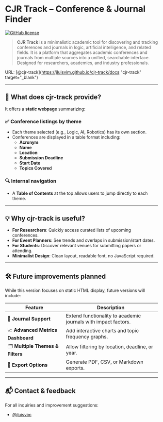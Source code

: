 # CJR Track – Conference & Journal Finder

[![GitHub license](https://img.shields.io/github/license/jluisvim/cjr-track)](LICENSE)

> **CJR Track** is a minimalistic academic tool for discovering and tracking conferences and journals in logic, artificial intelligence, and related fields. 
It is a platform that aggregates academic conferences and journals from multiple sources into a unified, searchable interface. Designed for researchers, academics, and industry professionals.
<!--It was originally designed to parse call-for-papers data from [EasyChair CFP](https://easychair.org/cfp/ ) and generate clean HTML reports with filtered results and metrics. --> 
URL: [@cjr-track](https://jluisvim.github.io/cjr-track/docs "cjr-track" target="_blank")

---

## 🧾 What does cjr-track provide?

It offers a **static webpage** summarizing:

### ✅ Conference listings by theme
- Each theme selected (e.g., Logic, AI, Robotics) has its own section.
- Conferences are displayed in a table format including:
  - **Acronym**
  - **Name**
  - **Location**
  - **Submission Deadline**
  - **Start Date**
  - **Topics Covered**

### 🔍 Internal navigation
- A **Table of Contents** at the top allows users to jump directly to each theme.

---

## 💡 Why cjr-track is useful?

- **For Researchers**: Quickly access curated lists of upcoming conferences.
- **For Event Planners**: See trends and overlaps in submission/start dates.
- **For Students**: Discover relevant venues for submitting papers or attending.
- **Minimalist Design**: Clean layout, readable font, no JavaScript required.
<!--- **Open Source**: Easily editable and extendable for personal or institutional use.-->

---

## 🛠️ Future improvements planned

While this version focuses on static HTML display, future versions will include:

| Feature | Description |
|--------|-------------|
| 📘 **Journal Support** | Extend functionality to academic journals with impact factors. |
| 📈 **Advanced Metrics Dashboard** | Add interactive charts and topic frequency graphs. |
| 🗂️ **Multiple Themes & Filters** | Allow filtering by location, deadline, or year. |
| 📄 **Export Options** | Generate PDF, CSV, or Markdown exports. |

---

## 📬 Contact & feedback

For all inquiries and improvement suggestions:
<!--If you have suggestions, questions, or want to contribute to CJR Track development:-->

- [@jluisvim](https://jluisvim.github.io/)
<!--- Email: jluisvim@protonmail.com-->

